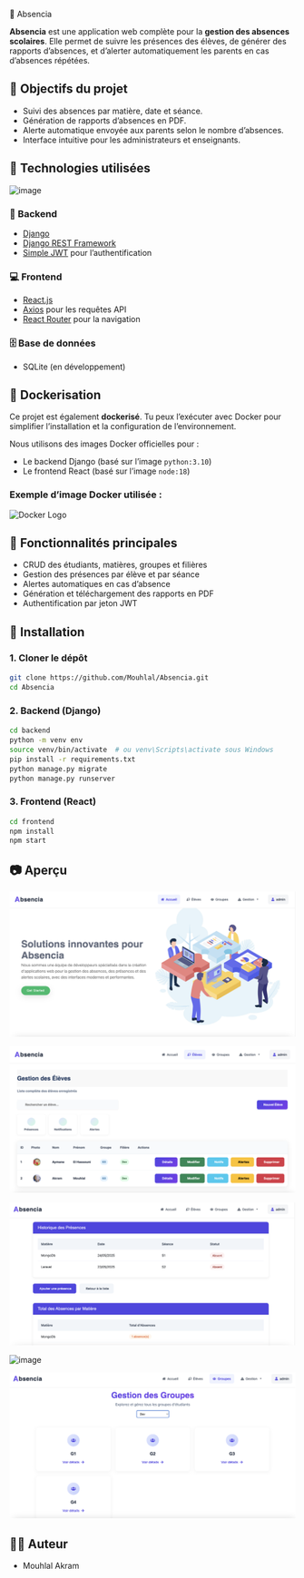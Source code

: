 📘 Absencia

**Absencia** est une application web complète pour la **gestion des absences scolaires**. Elle permet de suivre les présences des élèves, de générer des rapports d’absences, et d’alerter automatiquement les parents en cas d’absences répétées.

## 🎯 Objectifs du projet

* Suivi des absences par matière, date et séance.
* Génération de rapports d’absences en PDF.
* Alerte automatique envoyée aux parents selon le nombre d’absences.
* Interface intuitive pour les administrateurs et enseignants.

## 🧰 Technologies utilisées

![image](https://www.saaspegasus.com/static/images/web/modern-javascript/django-react-header.51a983c82dcb.png)


### 🔧 Backend

* [Django](https://www.djangoproject.com/)
* [Django REST Framework](https://www.django-rest-framework.org/)
* [Simple JWT](https://django-rest-framework-simplejwt.readthedocs.io/en/latest/) pour l’authentification

### 💻 Frontend

* [React.js](https://reactjs.org/)
* [Axios](https://axios-http.com/) pour les requêtes API
* [React Router](https://reactrouter.com/) pour la navigation

### 🗄️ Base de données

* SQLite (en développement)

## 🐳 Dockerisation

Ce projet est également **dockerisé**. Tu peux l’exécuter avec Docker pour simplifier l’installation et la configuration de l’environnement.

Nous utilisons des images Docker officielles pour :
- Le backend Django (basé sur l’image `python:3.10`)
- Le frontend React (basé sur l’image `node:18`)

### Exemple d’image Docker utilisée :

![Docker Logo](https://www.docker.com/wp-content/uploads/2022/03/horizontal-logo-monochromatic-white.png)


## 🧩 Fonctionnalités principales

* CRUD des étudiants, matières, groupes et filières
* Gestion des présences par élève et par séance
* Alertes automatiques en cas d’absence
* Génération et téléchargement des rapports en PDF
* Authentification par jeton JWT 

## 🚀 Installation

### 1. Cloner le dépôt

```bash
git clone https://github.com/Mouhlal/Absencia.git
cd Absencia
```

### 2. Backend (Django)

```bash
cd backend
python -m venv env
source venv/bin/activate  # ou venv\Scripts\activate sous Windows
pip install -r requirements.txt
python manage.py migrate
python manage.py runserver
```

### 3. Frontend (React)

```bash
cd frontend
npm install
npm start
```

## 📷 Aperçu

![Page d’acceuil ](screen/home.png)

![Gestion d'éleve ](screen/eleve.png)

![Page de presence](screen/absence.png)

![image](https://github.com/user-attachments/assets/f0165197-164b-4266-b61b-db7d514b6627)


![Page de presence](screen/groupe.png)


## 👨‍💻 Auteur

* Mouhlal Akram


